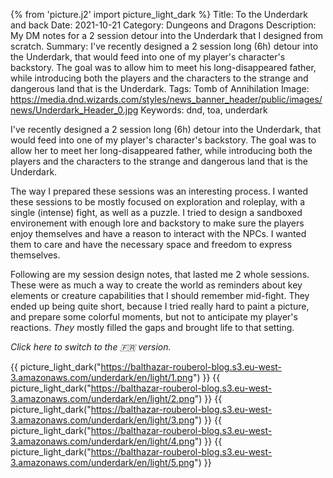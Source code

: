 {% from 'picture.j2' import picture_light_dark %}
Title: To the Underdark and back
Date: 2021-10-21
Category: Dungeons and Dragons
Description: My DM notes for a 2 session detour into the Underdark that I designed from scratch.
Summary: I've recently designed a 2 session long (6h) detour into the Underdark, that would feed into one of my player's character's backstory. The goal was to allow him to meet his long-disappeared father, while introducing both the players and the characters to the strange and dangerous land that is the Underdark.
Tags: Tomb of Annihilation
Image: https://media.dnd.wizards.com/styles/news_banner_header/public/images/news/Underdark_Header_0.jpg
Keywords: dnd, toa, underdark

I've recently designed a 2 session long (6h) detour into the Underdark, that would feed into one of my player's character's backstory. The goal was to allow her to meet her long-disappeared father, while introducing both the players and the characters to the strange and dangerous land that is the Underdark. 

The way I prepared these sessions was an interesting process. I wanted these sessions to be mostly focused on exploration and roleplay, with a single (intense) fight, as well as a puzzle. I tried to design a sandboxed environement with enough lore and backstory to make sure the players enjoy themselves and have a reason to interact with the NPCs. I wanted them to care and have the necessary space and freedom to express themselves.

Following are my session design notes, that lasted me 2 whole sessions. These were as much a way to create the world as reminders about key elements or creature capabilities that I should remember mid-fight. They ended up being quite short, because I tried really hard to paint a picture, and prepare some colorful moments, but not to anticipate my player's reactions. _They_ mostly filled the gaps and brought life to that setting.


_<a id=lang-switcher>Click here to switch to the <span id=lang-switcher-flag>🇫🇷</span> version.</a>_

{{ picture_light_dark("https://balthazar-rouberol-blog.s3.eu-west-3.amazonaws.com/underdark/en/light/1.png") }}
{{ picture_light_dark("https://balthazar-rouberol-blog.s3.eu-west-3.amazonaws.com/underdark/en/light/2.png") }}
{{ picture_light_dark("https://balthazar-rouberol-blog.s3.eu-west-3.amazonaws.com/underdark/en/light/3.png") }}
{{ picture_light_dark("https://balthazar-rouberol-blog.s3.eu-west-3.amazonaws.com/underdark/en/light/4.png") }}
{{ picture_light_dark("https://balthazar-rouberol-blog.s3.eu-west-3.amazonaws.com/underdark/en/light/5.png") }}

<script>
const langSwitcher = document.querySelector('#lang-switcher');
const flag = document.querySelector('#lang-switcher-flag');
const pictures = document.getElementsByTagName("picture");
var currentLang = "en";

function toggleLangInUrl(url, currentLang) {
    if (currentLang == "fr") {
        return url.replace("/fr/", "/en/");
    } else {
        return url.replace("/en/", "/fr/");
    }
}

function toggleCurrentLang(currentLang) {
    if (currentLang == "fr") {
        return "en";
    }
    return "fr";
}

langSwitcher.addEventListener('click', event => {
    for (i=0; i<pictures.length; i++) {
        pic = pictures[i];
        source = pic.getElementsByTagName("source")[0];
        img = pic.getElementsByTagName("img")[0];
        source.srcset = toggleLangInUrl(source.srcset, currentLang);
        img.src = toggleLangInUrl(img.src, currentLang) 
    }
    if (currentLang == "en") {
        flag.textContent = "🇬🇧";
    } else {
        flag.textContent = "🇫🇷";
    }
    currentLang = toggleCurrentLang(currentLang);
});

</script>